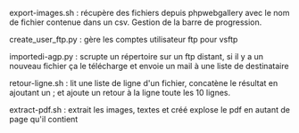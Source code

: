 export-images.sh : récupère des fichiers depuis phpwebgallery avec le nom de fichier contenue dans un csv. Gestion de la barre de progression.

create_user_ftp.py : gère les comptes utilisateur ftp pour vsftp

importedi-agp.py : scrupte un répertoire sur un ftp distant, si il y a un nouveau fichier ça le télécharge et envoie un mail à une liste de destinataire

retour-ligne.sh : lit une liste de ligne d'un fichier, concatène le résultat en ajoutant un ; et ajoute un retour à la ligne toute les 10 lignes.

extract-pdf.sh : extrait les images, textes et créé explose le pdf en autant de page qu'il contient
